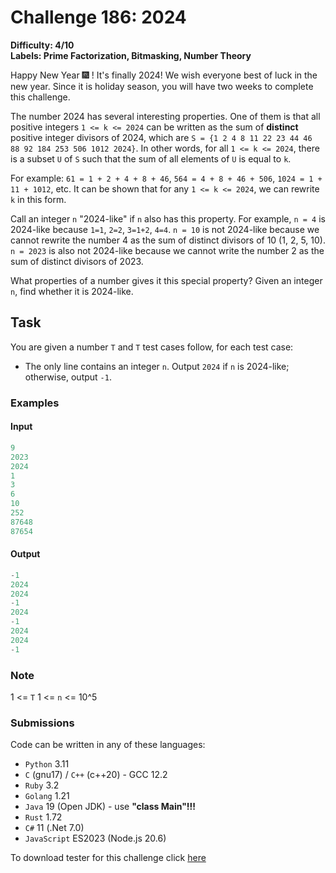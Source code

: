 # Challenge 186: 2024

**Difficulty: 4/10  
Labels: Prime Factorization, Bitmasking, Number Theory**

Happy New Year 🎆 ! It's finally 2024! We wish everyone best of luck in the new year. Since it is holiday season, you will have two weeks to complete this challenge.

The number 2024 has several interesting properties. One of them is that all positive integers `1 <= k <= 2024` can be written as the sum of **distinct** positive integer divisors of 2024, which are `S = {1 2 4 8 11 22 23 44 46 88 92 184 253 506 1012 2024}`. In other words, for all `1 <= k <= 2024`, there is a subset `U` of `S` such that the sum of all elements of `U` is equal to `k`.

For example: `61 = 1 + 2 + 4 + 8 + 46`, `564 = 4 + 8 + 46 + 506`, `1024 = 1 + 11 + 1012`, etc. It can be shown that for any `1 <= k <= 2024`, we can rewrite `k` in this form.

Call an integer `n` "2024-like" if `n` also has this property. For example, `n = 4` is 2024-like because `1=1`, `2=2`, `3=1+2`, `4=4`. `n = 10` is not 2024-like because we cannot rewrite the number 4 as the sum of distinct divisors of 10 (1, 2, 5, 10). `n = 2023` is also not 2024-like because we cannot write the number 2 as the sum of distinct divisors of 2023.

What properties of a number gives it this special property? Given an integer `n`, find whether it is 2024-like.

## Task

You are given a number `T` and `T` test cases follow, for each test case:

- The only line contains an integer `n`.
Output `2024` if `n` is 2024-like; otherwise, output `-1`.

### Examples

#### Input

```rust
9
2023
2024
1
3
6
10
252
87648
87654
```

#### Output

```rust
-1
‌2024
2024
-1
2024
-1
2024
2024
-1
```

### Note

1 <= `T`
1 <= `n` <= 10^5

### Submissions

Code can be written in any of these languages:

- `Python` 3.11
- `C` (gnu17) / `C++` (c++20) - GCC 12.2
- `Ruby` 3.2
- `Golang` 1.21
- `Java` 19 (Open JDK) - use **"class Main"!!!**
- `Rust` 1.72
- `C#` 11 (.Net 7.0)
- `JavaScript` ES2023 (Node.js 20.6)

To download tester for this challenge click [here](https://downgit.github.io/#/home?url=https://github.com/Pomroka/PreviousChallenges/tree/main/Challenge_186)
